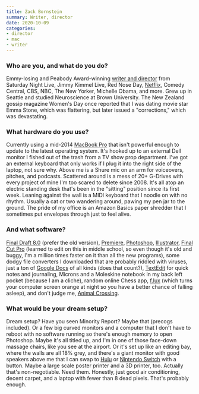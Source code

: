 ```yaml
---
title: Zack Bornstein
summary: Writer, director 
date: 2020-10-09
categories:
- director
- mac
- writer
---
```


### Who are you, and what do you do?

Emmy-losing and Peabody Award-winning [writer and director](http://bornsteinzack.com/ "Zack's website.") from Saturday Night Live, Jimmy Kimmel Live, Red Nose Day, [Netflix][], Comedy Central, CBS, NBC, The New Yorker, Michelle Obama, and more. Grew up in Seattle and studied Neuroscience at Brown University. The New Zealand gossip magazine Women's Day once reported that I was dating movie star Emma Stone, which was flattering, but later issued a "corrections," which was devastating.

### What hardware do you use?

Currently using a mid-2014 [MacBook Pro][macbook-pro] that isn't powerful enough to update to the latest operating system. It's hooked up to an external Dell monitor I fished out of the trash from a TV show prop department. I've got an external keyboard that only works if I plug it into the right side of the laptop, not sure why. Above me is a Shure mic on an arm for voiceovers, pitches, and podcasts. Scattered around is a mess of 20+ G-Drives with every project of mine I'm too scared to delete since 2008. It's all atop an electric standing desk that's been in the "sitting" position since its first week. Leaning against the wall is a MIDI keyboard that I noodle on with no rhythm. Usually a cat or two wandering around, pawing my pen jar to the ground. The pride of my office is an Amazon Basics paper shredder that I sometimes put envelopes through just to feel alive.

### And what software?

[Final Draft 8.0][final-draft] (prefer the old version), [Premiere][], [Photoshop][], [Illustrator][], [Final Cut Pro][final-cut-pro] (learned to edit on this in middle school, so even though it's old and buggy, I'm a million times faster on it than all the new programs), some dodgy file converters I downloaded that are probably riddled with viruses, just a ton of [Google Docs][google-docs] of all kinds (does that count?), [TextEdit][] for quick notes and journaling, Microns and a Moleskine notebook in my back left pocket (because I am a cliche), random online Chess app, [f.lux][] (which turns your computer screen orange at night so you have a better chance of falling asleep), and don't judge me, [Animal Crossing][animal-crossing-new-horizons].

### What would be your dream setup?

Dream setup? Have you seen Minority Report? Maybe that (precogs included). Or a few big curved monitors and a computer that I don't have to reboot with no software running so there's enough memory to open Photoshop. Maybe it's all titled up, and I'm in one of those face-down massage chairs, like you see at the airport. Or it's set up like an editing bay, where the walls are all 18% grey, and there's a giant monitor with good speakers above me that I can swap to [Hulu][] or [Nintendo Switch][switch.2] with a button. Maybe a large scale poster printer and a 3D printer, too. Actually that's non-negotiable. Need them. Honestly, just good air conditioning, decent carpet, and a laptop with fewer than 8 dead pixels. That's probably enough.

[animal-crossing-new-horizons]: https://en.wikipedia.org/wiki/Animal_Crossing:_New_Horizons "A life simulation game."
[f.lux]: https://justgetflux.com/ "A tool to make the colour of your screen adapt to the current time of day."
[final-cut-pro]: https://en.wikipedia.org/wiki/Final_Cut_Pro "A nonlinear video editor."
[final-draft]: http://store.finaldraft.com/final-draft-10.html "Popular screenwriting software."
[google-docs]: https://en.wikipedia.org/wiki/Google_Docs "A web-based office suite."
[hulu]: https://www.hulu.com/ "A TV streaming service."
[illustrator]: https://www.adobe.com/products/illustrator.html "A vector graphics editor."
[macbook-pro]: https://www.apple.com/macbook-pro/ "A laptop."
[netflix]: http://web.archive.org/web/20221226033709/https://www.netflix.com/ "A movie rental and streaming service."
[photoshop]: https://www.adobe.com/products/photoshop.html "A bitmap image editor."
[premiere]: https://www.adobe.com/products/premiere.html "A video editing suite."
[switch.2]: https://www.nintendo.com/switch/ "A gaming console."
[textedit]: http://web.archive.org/web/20200525165141/https://support.apple.com/en-us/HT2523 "A text editor included with Mac OS X."
